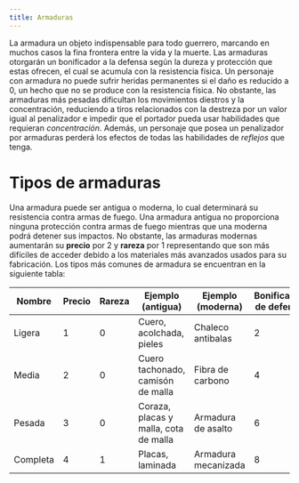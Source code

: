 ```yaml
---
title: Armaduras
---
```


La armadura un objeto indispensable para todo guerrero, marcando en muchos casos la fina frontera entre la vida y la muerte. Las armaduras otorgarán un bonificador a la defensa según la dureza y protección que estas ofrecen, el cual se acumula con la resistencia física. Un personaje con armadura no puede sufrir heridas permanentes si el daño es reducido a 0, un hecho que no se produce con la resistencia física. No obstante, las armaduras más pesadas dificultan los movimientos diestros y la concentración, reduciendo a tiros relacionados con la destreza por un valor igual al penalizador e impedir que el portador pueda usar habilidades que requieran *concentración*. Además, un personaje que posea un penalizador por armaduras perderá los efectos de todas las habilidades de *reflejos* que tenga. 

# Tipos de armaduras

Una armadura puede ser antigua o moderna, lo cual determinará su resistencia contra armas de fuego. Una armadura antigua no proporciona ninguna protección contra armas de fuego mientras que una moderna podrá detener sus impactos. No obstante, las armaduras modernas aumentarán su **precio** por 2 y **rareza** por 1 representando que son más difíciles de acceder debido a los materiales más avanzados usados para su fabricación. Los tipos más comunes de armadura se encuentran en la siguiente tabla:

| Nombre   | Precio | Rareza | Ejemplo (antigua)                     | Ejemplo (moderna)   | Bonificador de defensa | Penalizador |
| -------- | ------ | ------ | ------------------------------------- | ------------------- | ---------------------- | ----------- |
| Ligera   | 1      | 0      | Cuero, acolchada, pieles              | Chaleco antibalas   | 2                      | 0           |
| Media    | 2      | 0      | Cuero tachonado, camisón de malla     | Fibra de carbono    | 4                      | -2          |
| Pesada   | 3      | 0      | Coraza, placas y malla, cota de malla | Armadura de asalto  | 6                      | -4          |
| Completa | 4      | 1      | Placas, laminada                      | Armadura mecanizada | 8                      | -6          |

